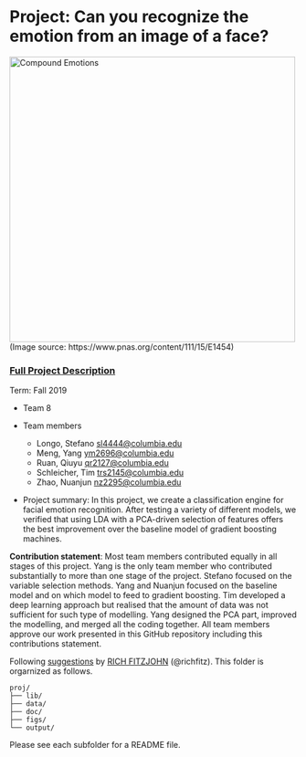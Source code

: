 # Project: Can you recognize the emotion from an image of a face? 
<img src="figs/CE.jpg" alt="Compound Emotions" width="500"/>
(Image source: https://www.pnas.org/content/111/15/E1454)

### [Full Project Description](doc/project3_desc.md)

Term: Fall 2019

+ Team 8
+ Team members
	+ Longo, Stefano sl4444@columbia.edu
	+ Meng, Yang ym2696@columbia.edu
	+ Ruan, Qiuyu qr2127@columbia.edu
	+ Schleicher, Tim trs2145@columbia.edu
	+ Zhao, Nuanjun nz2295@columbia.edu

+ Project summary: In this project, we create a classification engine for facial emotion recognition. After testing a variety of different models, we verified that using LDA with a PCA-driven selection of features offers the best improvement over the baseline model of gradient boosting machines.
	
**Contribution statement**: Most team members contributed equally in all stages of this project. Yang is the only team member who contributed substantially to more than one stage of the project. Stefano focused on the variable selection methods. Yang and Nuanjun focused on the baseline model and on which model to feed to gradient boosting. Tim developed a deep learning approach but realised that the amount of data was not sufficient for such type of modelling. Yang designed the PCA part, improved the modelling, and merged all the coding together. All team members approve our work presented in this GitHub repository including this contributions statement. 

Following [suggestions](http://nicercode.github.io/blog/2013-04-05-projects/) by [RICH FITZJOHN](http://nicercode.github.io/about/#Team) (@richfitz). This folder is orgarnized as follows.

```
proj/
├── lib/
├── data/
├── doc/
├── figs/
└── output/
```

Please see each subfolder for a README file.
